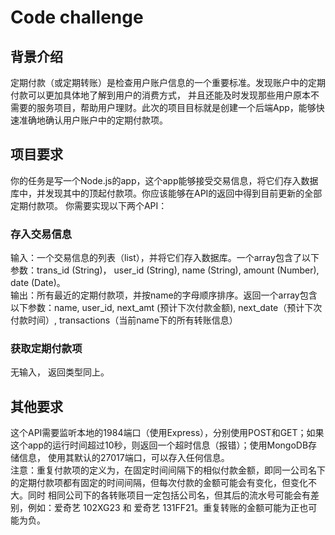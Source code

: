 # Code challenge
## 背景介绍
定期付款（或定期转账）是检查用户账户信息的一个重要标准。发现账户中的定期付款可以更加具体地了解到用户的消费方式，
并且还能及时发现那些用户原本不需要的服务项目，帮助用户理财。此次的项目目标就是创建一个后端App，能够快速准确地确认用户账户中的定期付款项。

## 项目要求
你的任务是写一个Node.js的app，这个app能够接受交易信息，将它们存入数据库中，并发现其中的顶起付款项。你应该能够在API的返回中得到目前更新的全部定期付款项。
你需要实现以下两个API：
### 存入交易信息
输入：一个交易信息的列表（list），并将它们存入数据库。一个array包含了以下参数：trans_id (String)， user_id (String),
name (String), amount (Number), date (Date)。   
输出：所有最近的定期付款项，并按name的字母顺序排序。返回一个array包含以下参数：name, user_id, next_amt (预计下次付款金额), 
next_date（预计下次付款时间）, transactions（当前name下的所有转账信息）

### 获取定期付款项
无输入， 返回类型同上。

## 其他要求
这个API需要监听本地的1984端口（使用Express），分别使用POST和GET；如果这个app的运行时间超过10秒，则返回一个超时信息（报错）；使用MongoDB存储信息，
使用其默认的27017端口，可以存入任何信息。   
注意：重复付款项的定义为，在固定时间间隔下的相似付款金额，即同一公司名下的定期付款项都有固定的时间间隔，但每次付款的金额可能会有变化，但变化不大。同时
相同公司下的各转账项目一定包括公司名，但其后的流水号可能会有差别，例如：爱奇艺 102XG23 和 爱奇艺 131FF21。重复转账的金额可能为正也可能为负。
